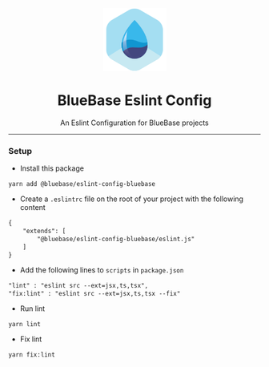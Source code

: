 <div align="center">
	<img width=125 height=125 src="logo.png">
  <h1>
		BlueBase Eslint Config
	</h1>
  <p>An Eslint Configuration for BlueBase projects</p>
</div>

<hr />


### Setup

- Install this package
```
yarn add @bluebase/eslint-config-bluebase
```
- Create a `.eslintrc` file on the root of your project with the following content
```
{
    "extends": [
    	"@bluebase/eslint-config-bluebase/eslint.js"
    ]
}
```
- Add the following lines to `scripts` in `package.json`
```
"lint" : "eslint src --ext=jsx,ts,tsx",
"fix:lint" : "eslint src --ext=jsx,ts,tsx --fix"
```

- Run lint 
```
yarn lint
```

- Fix lint 
```
yarn fix:lint
```
